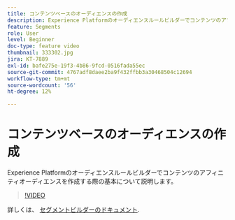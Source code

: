 ```yaml
---
title: コンテンツベースのオーディエンスの作成
description: Experience Platformのオーディエンスルールビルダーでコンテンツのアフィニティオーディエンスを作成する際の基本について説明します。
feature: Segments
role: User
level: Beginner
doc-type: feature video
thumbnail: 333302.jpg
jira: KT-7889
exl-id: bafe275e-19f3-4b86-9fcd-0516fada55ec
source-git-commit: 4767adf8daee2ba9f432ffbb3a30468504c12694
workflow-type: tm+mt
source-wordcount: '56'
ht-degree: 12%

---
```


# コンテンツベースのオーディエンスの作成

Experience Platformのオーディエンスルールビルダーでコンテンツのアフィニティオーディエンスを作成する際の基本について説明します。

>[!VIDEO](https://video.tv.adobe.com/v/333302/?quality=12&learn=on)

詳しくは、 [セグメントビルダーのドキュメント](https://experienceleague.adobe.com/docs/experience-platform/segmentation/ui/segment-builder.html?lang=ja).
